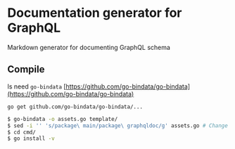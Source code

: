 # Documentation generator for GraphQL

Markdown generator for documenting GraphQL schema

## Compile

Is need `go-bindata` [https://github.com/go-bindata/go-bindata](https://github.com/go-bindata/go-bindata)

```
go get github.com/go-bindata/go-bindata/...
```

```bash
$ go-bindata -o assets.go template/
$ sed -i '' 's/package\ main/package\ graphqldoc/g' assets.go # Change package of assets.go file
$ cd cmd/
$ go install -v
```